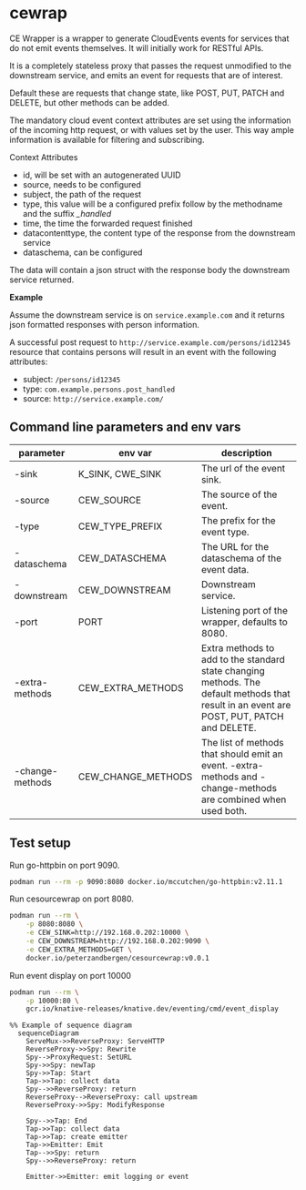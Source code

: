 # cewrap

CE Wrapper is a wrapper to generate CloudEvents events for services that do not emit events themselves.
It will initially work for RESTful APIs.

It is a completely stateless proxy that passes the request unmodified to the downstream service, and emits an event for requests that are of interest. 

Default these are requests that change state, like POST, PUT, PATCH and DELETE, but other methods can be added.

The mandatory cloud event context attributes are set using the information of the incoming http request, or with values set by the user. This way ample information is available for filtering and subscribing.

Context Attributes
- id, will be set with an autogenerated UUID
- source, needs to be configured
- subject, the path of the request
- type, this value will be a configured prefix follow by the methodname and the suffix *_handled*
- time, the time the forwarded request finished
- datacontenttype, the content type of the response from the downstream service
- dataschema, can be configured

The data will contain a json struct with the response body the downstream service returned. 

**Example**

Assume the downstream service is on `service.example.com` and it returns json formatted responses with person information.

A successful post request to `http://service.example.com/persons/id12345` resource that contains persons will result in an event with the following attributes:

- subject: `/persons/id12345`
- type: `com.example.persons.post_handled`
- source: `http://service.example.com/`

## Command line parameters and env vars

| parameter | env var | description |
|-----------|---------|-------------|
| -sink     | K_SINK, CWE_SINK | The url of the event sink. |
| -source   | CEW_SOURCE | The source of the event. |
| -type     | CEW_TYPE_PREFIX | The prefix for the event type. |
| -dataschema | CEW_DATASCHEMA | The URL for the dataschema of the event data. |
| -downstream | CEW_DOWNSTREAM | Downstream service. |
| -port | PORT | Listening port of the wrapper, defaults to 8080. |
| -extra-methods | CEW_EXTRA_METHODS | Extra methods to add to the standard state changing methods. The default methods that result in an event are POST, PUT, PATCH and DELETE. |
| -change-methods | CEW_CHANGE_METHODS | The list of methods that should emit an event. -extra-methods and -change-methods are combined when used both. | 

## Test setup

Run go-httpbin on port 9090.

```bash
podman run --rm -p 9090:8080 docker.io/mccutchen/go-httpbin:v2.11.1
```

Run cesourcewrap on port 8080.

```bash
podman run --rm \
    -p 8080:8080 \
    -e CEW_SINK=http://192.168.0.202:10000 \
    -e CEW_DOWNSTREAM=http://192.168.0.202:9090 \
    -e CEW_EXTRA_METHODS=GET \
    docker.io/peterzandbergen/cesourcewrap:v0.0.1
```

Run event display on port 10000

```bash
podman run --rm \
    -p 10000:80 \
    gcr.io/knative-releases/knative.dev/eventing/cmd/event_display
```

```mermaid
%% Example of sequence diagram
  sequenceDiagram
    ServeMux->>ReverseProxy: ServeHTTP
    ReverseProxy->>Spy: Rewrite
    Spy-->ProxyRequest: SetURL
    Spy->>Spy: newTap
    Spy->>Tap: Start
    Tap->>Tap: collect data
    Spy-->>ReverseProxy: return
    ReverseProxy-->ReverseProxy: call upstream
    ReverseProxy->>Spy: ModifyResponse
    
    Spy-->>Tap: End 
    Tap->>Tap: collect data
    Tap->>Tap: create emitter
    Tap->>Emitter: Emit
    Tap-->>Spy: return
    Spy-->>ReverseProxy: return
    
    Emitter->>Emitter: emit logging or event
```